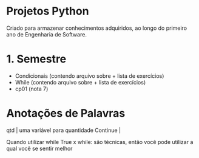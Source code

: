 # Projetos Python
Criado para armazenar conhecimentos adquiridos, ao longo do primeiro ano de Engenharia de Software. 

# 1. Semestre
- Condicionais (contendo arquivo sobre + lista de exercícios)
- While (contendo arquivo sobre + lista de exercícios)
- cp01 (nota 7)


# Anotações de Palavras 
qtd | uma variável para quantidade 
Continue |

Quando utilizar while True x while: 
são técnicas, então você pode utilizar a qual você se sentir melhor 
